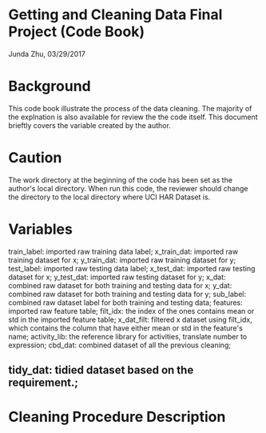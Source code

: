 # Getting and Cleaning Data Final Project (Code Book)

Junda Zhu, 03/29/2017

# Background
This code book illustrate the process of the data cleaning. The majority of the explnation is also available for review the the code itself. This document brieftly covers the variable created by the author.

# Caution
The work directory at the beginning of the code has been set as the author's local directory. When run this code, the reviewer should change the directory to the local directory where UCI HAR Dataset is.

# Variables
train_label: imported raw training data label;
x_train_dat: imported raw training dataset for x;
y_train_dat: imported raw training dataset for y;
test_label: imported raw testing data label;
x_test_dat: imported raw testing dataset for x;
y_test_dat: imported raw testing dataset for y;
x_dat: combined raw dataset for both training and testing data for x;
y_dat: combined raw dataset for both training and testing data for y;
sub_label: combined raw dataset label for both training and testing data;
features: imported raw feature table;
filt_idx: the index of the ones contains mean or std in the imported feature table;
x_dat_filt: filtered x dataset using filt_idx, which contains the column that have either mean or std in the feature's name;
activity_lib: the reference library for activities, translate number to expression;
cbd_dat: combined dataset of all the previous cleaning;
## tidy_dat: tidied dataset based on the requirement.;

# Cleaning Procedure Description


